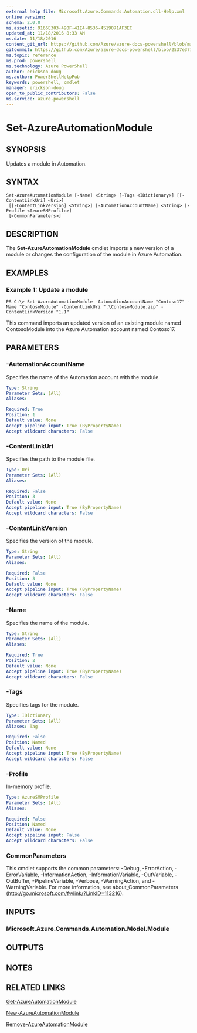 ```yaml
---
external help file: Microsoft.Azure.Commands.Automation.dll-Help.xml
online version: 
schema: 2.0.0
ms.assetid: 9166E303-490F-41E4-8536-4519071AF3EC
updated_at: 11/18/2016 8:33 AM
ms.date: 11/18/2016
content_git_url: https://github.com/Azure/azure-docs-powershell/blob/master/azureps-cmdlets-docs/ServiceManagement/Azure.Automation/v1.6.1/Set-AzureAutomationModule.md
gitcommit: https://github.com/Azure/azure-docs-powershell/blob/2537e371256820c5575d89299741a8f7b6f7e585/azureps-cmdlets-docs/ServiceManagement/Azure.Automation/v1.6.1/Set-AzureAutomationModule.md
ms.topic: reference
ms.prod: powershell
ms.technology: Azure PowerShell
author: erickson-doug
ms.author: PowerShellHelpPub
keywords: powershell, cmdlet
manager: erickson-doug
open_to_public_contributors: False
ms.service: azure-powershell
---
```


# Set-AzureAutomationModule

## SYNOPSIS
Updates a module in Automation.

## SYNTAX

```
Set-AzureAutomationModule [-Name] <String> [-Tags <IDictionary>] [[-ContentLinkUri] <Uri>]
 [[-ContentLinkVersion] <String>] [-AutomationAccountName] <String> [-Profile <AzureSMProfile>]
 [<CommonParameters>]
```

## DESCRIPTION
The **Set-AzureAutomationModule** cmdlet imports a new version of a module or changes the configuration of the module in Azure Automation.

## EXAMPLES

### Example 1: Update a module
```
PS C:\> Set-AzureAutomationModule -AutomationAccountName "Contoso17" -Name "ContosoModule" -ContentLinkUri ".\ContosoModule.zip" -ContentLinkVersion "1.1"
```

This command imports an updated version of an existing module named ContosoModule into the Azure Automation account named Contoso17.

## PARAMETERS

### -AutomationAccountName
Specifies the name of the Automation account with the module.

```yaml
Type: String
Parameter Sets: (All)
Aliases: 

Required: True
Position: 1
Default value: None
Accept pipeline input: True (ByPropertyName)
Accept wildcard characters: False
```

### -ContentLinkUri
Specifies the path to the module file.

```yaml
Type: Uri
Parameter Sets: (All)
Aliases: 

Required: False
Position: 3
Default value: None
Accept pipeline input: True (ByPropertyName)
Accept wildcard characters: False
```

### -ContentLinkVersion
Specifies the version of the module.

```yaml
Type: String
Parameter Sets: (All)
Aliases: 

Required: False
Position: 3
Default value: None
Accept pipeline input: True (ByPropertyName)
Accept wildcard characters: False
```

### -Name
Specifies the name of the module.

```yaml
Type: String
Parameter Sets: (All)
Aliases: 

Required: True
Position: 2
Default value: None
Accept pipeline input: True (ByPropertyName)
Accept wildcard characters: False
```

### -Tags
Specifies tags for the module.

```yaml
Type: IDictionary
Parameter Sets: (All)
Aliases: Tag

Required: False
Position: Named
Default value: None
Accept pipeline input: True (ByPropertyName)
Accept wildcard characters: False
```

### -Profile
In-memory profile.

```yaml
Type: AzureSMProfile
Parameter Sets: (All)
Aliases: 

Required: False
Position: Named
Default value: None
Accept pipeline input: False
Accept wildcard characters: False
```

### CommonParameters
This cmdlet supports the common parameters: -Debug, -ErrorAction, -ErrorVariable, -InformationAction, -InformationVariable, -OutVariable, -OutBuffer, -PipelineVariable, -Verbose, -WarningAction, and -WarningVariable. For more information, see about_CommonParameters (http://go.microsoft.com/fwlink/?LinkID=113216).

## INPUTS

### Microsoft.Azure.Commands.Automation.Model.Module

## OUTPUTS

## NOTES

## RELATED LINKS

[Get-AzureAutomationModule](xref:ServiceManagement/Azure.Automation/v1.6.1/Get-AzureAutomationModule.md)

[New-AzureAutomationModule](xref:ServiceManagement/Azure.Automation/v1.6.1/New-AzureAutomationModule.md)

[Remove-AzureAutomationModule](xref:ServiceManagement/Azure.Automation/v1.6.1/Remove-AzureAutomationModule.md)


